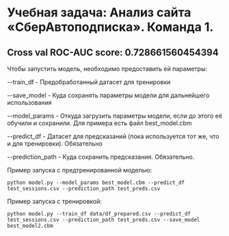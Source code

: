 # Учебная задача: Анализ сайта «СберАвтоподписка». Команда 1.

## Cross val ROC-AUC score: 0.728661560454394

Чтобы запустить модель, необходимо предоставить ей параметры:

--train_df - Предобработанный датасет для тренировки

--save_model - Куда сохранять параметры модели для дальнейшего использования

--model_params - Откуда загрузить параметры модели, если до этого её обучили и сохранили. Для примера есть файл best_model.cbm

--predict_df - Датасет для предсказаний (пока используется тот же, что и для тренировки). Обязательно

--prediction_path - Куда сохранить предсказания. Обязательно.

Пример запуска с предтренированной моделью:
```
python model.py --model_params best_model.cbm --predict_df test_sessions.csv --prediction_path test_preds.csv
```

Пример запуска с тренировкой:
```
python model.py --train_df data/df_prepared.csv --predict_df test_sessions.csv --prediction_path test_preds.csv --save_model best_model2.cbm
```
